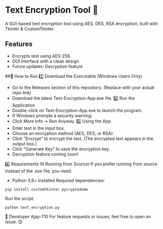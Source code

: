 # Text Encryption Tool 🔐

A GUI-based text encryption tool using AES, DES, RSA encryption, built with Tkinter & CustomTkinter.

## Features
- Encrypts text using AES-256
- GUI interface with a clean design
- Future updates: Decryption feature

##🚀 How to Run
1️⃣ Download the Executable (Windows Users Only)
- Go to the Releases section of this repository. (Replace with your actual repo link)
- Download the latest Text-Encryption-App.exe file.
2️⃣ Run the Application
- Double-click on Text-Encryption-App.exe to launch the program.
- If Windows prompts a security warning:
- Click More Info → Run Anyway.
3️⃣ Using the App
- Enter text in the input box.
- Choose an encryption method (AES, DES, or RSA).
- Click "Encrypt" to encrypt the text.
(The encrypted text appears in the output box.)
- Click "Generate Key" to save the encryption key.
- Decryption feature coming soon!

4️⃣ Requirements (If Running from Source)
If you prefer running from source instead of the .exe file, you need:
- Python 3.8+ installed
Required dependencies:

`pip install customtkinter pycryptodome`

Run the script:

`python text_encryption.py`

🔗 Developer
Ajay-710
For feature requests or issues, feel free to open an issue. 😊


